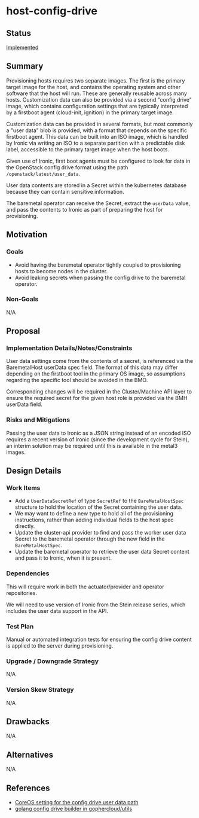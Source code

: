 <!--
 This work is licensed under a Creative Commons Attribution 3.0
 Unported License.

 http://creativecommons.org/licenses/by/3.0/legalcode
-->

# host-config-drive

## Status

[Implemented](https://github.com/metal3-io/baremetal-operator/pull/70)

## Summary

Provisioning hosts requires two separate images. The first is the
primary target image for the host, and contains the operating system
and other software that the host will run. These are generally
reusable across many hosts. Customization data can also be provided
via a second "config drive" image, which contains configuration settings
that are typically interpreted by a firstboot agent (cloud-init, ignition)
in the primary target image.

Customization data can be provided in several formats, but most commonly
a "user data" blob is provided, with a format that depends on the specific
firstboot agent.  This data can be  built into an ISO image, which is handled
 by Ironic via writing an ISO to a separate partition with a predictable disk
label, accessible to the primary target image when the host boots.

Given use of Ironic, first boot agents must be configured to look for data
in the OpenStack config drive format using the path
`/openstack/latest/user_data`.

User data contents are stored in a Secret within the
kubernetes database because they can contain sensitive
information.

The baremetal operator can receive the Secret, extract the `userData`
value, and pass the contents to Ironic as part of preparing the host
for provisioning.

## Motivation

### Goals

- Avoid having the baremetal operator tightly coupled to provisioning
  hosts to become nodes in the cluster.
- Avoid leaking secrets when passing the config drive to the baremetal
  operator.

### Non-Goals

N/A

## Proposal

### Implementation Details/Notes/Constraints

User data settings come from the contents of a secret, is referenced
via the BaremetalHost userData spec field.  The format of this data may
differ depending on the firstboot tool in the primary OS image, so
assumptions regarding the specific tool should be avoided in the BMO.

Corresponding changes will be required in the Cluster/Machine API layer
to ensure the required secret for the given host role is provided via
the BMH userData field.

### Risks and Mitigations

Passing the user data to Ironic as a JSON string instead of an encoded
ISO requires a recent version of Ironic (since the development cycle for Stein),
an interim solution may be required until this is available in the metal3 images.

## Design Details

### Work Items

- Add a `UserDataSecretRef` of type `SecretRef` to the
  `BareMetalHostSpec` structure to hold the location of the Secret
  containing the user data.
- We may want to define a new type to hold all of the provisioning
  instructions, rather than adding individual fields to the host spec
  directly.
- Update the cluster-api provider to find and pass the worker user data Secret to
  the baremetal operator through the new field in the
  `BareMetalHostSpec`.
- Update the baremetal operator to retrieve the user data Secret
  content and pass it to Ironic, when it is present.

### Dependencies

This will require work in both the actuator/provider and operator repositories.

We will need to use version of Ironic from the Stein release series,
which includes the user data support in the API.

### Test Plan

Manual or automated integration tests for ensuring the config drive
content is applied to the server during provisioning.

### Upgrade / Downgrade Strategy

N/A

### Version Skew Strategy

N/A

## Drawbacks

N/A

## Alternatives

N/A

## References

- [CoreOS setting for the config drive user data path](https://github.com/coreos/ignition/blob/master/internal/providers/openstack/openstack.go#L42)
- [golang config drive builder in gophercloud/utils](https://github.com/gophercloud/utils/blob/master/openstack/baremetal/v1/nodes/configdrive.go)
